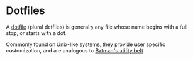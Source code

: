 # Dotfiles

A [dotfile][1] (plural dotfiles) is generally any file whose name begins with a full stop, or starts with a dot.

Commonly found on Unix-like systems, they provide user specific customization, and are analogous to [Batman's utility belt][2].

[1]: https://en.wikipedia.org/wiki/Dot-file
[2]: https://en.wikipedia.org/wiki/Batman%27s_utility_belt
